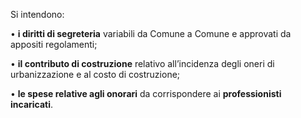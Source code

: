 Si intendono:

•	**i diritti di segreteria** variabili da Comune a Comune e approvati da appositi regolamenti;

•	**il contributo di costruzione** relativo all’incidenza degli oneri di urbanizzazione e al costo di costruzione;

•	**le spese relative agli onorari** da corrispondere ai **professionisti incaricati**.
